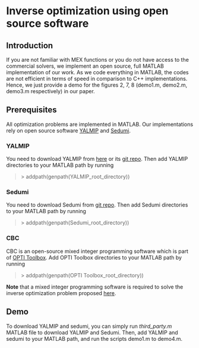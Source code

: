 # Inverse optimization using open source software 

## Introduction
If you are not familiar with MEX functions or you do not have access to the commercial solvers, we implement an open source, full MATLAB implementation of our work. As we code everything in MATLAB, the codes are not efficient in terms of speed in comparison to C++ implementations. Hence, we just provide a demo for the figures 2, 7, 8 (demo1.m, demo2.m, demo3.m respectively) in our paper.

## Prerequisites
All optimization problems are implemented in MATLAB. Our implementations rely on open source software [YALMIP](https://github.com/johanlofberg/YALMIP) and [Sedumi](https://github.com/sqlp/sedumi). 

### YALMIP
You need to download YALMIP from [here](http://users.isy.liu.se/johanl/yalmip/) or its [git repo](https://github.com/johanlofberg/YALMIP). Then add YALMIP directories to your MATLAB path by running

> \> addpath(genpath(YALMIP\_root\_directory))

### Sedumi
You need to download Sedumi from [git repo](https://github.com/sqlp/sedumi). Then add Sedumi directories to your MATLAB path by running

> \> addpath(genpath(Sedumi\_root\_directory))

### CBC
CBC is an open-source mixed integer programming software which is part of [OPTI Toolbox](http://www.i2c2.aut.ac.nz/Wiki/OPTI).  Add OPTI Toolbox directories to your MATLAB path by running

> \> addpath(genpath(OPTI Toolbox\_root\_directory))


**Note** that a mixed integer programming software is required to solve the inverse optimization problem proposed [here](http://arxiv.org/pdf/1507.03266v3.pdf). 

## Demo
To download YALMIP and sedumi, you can simply run *third_party.m* MATLAB file to download YALMIP and Sedumi. Then, add YALMIP and sedumi to your MATLAB path, and run the scripts demo1.m to demo4.m.